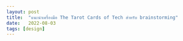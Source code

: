 ```yaml
---
layout: post
title:  "แนะนำเครื่องมือ The Tarot Cards of Tech สำหรับ brainstorming"
date:   2022-08-03
tags: [design]
---
```


